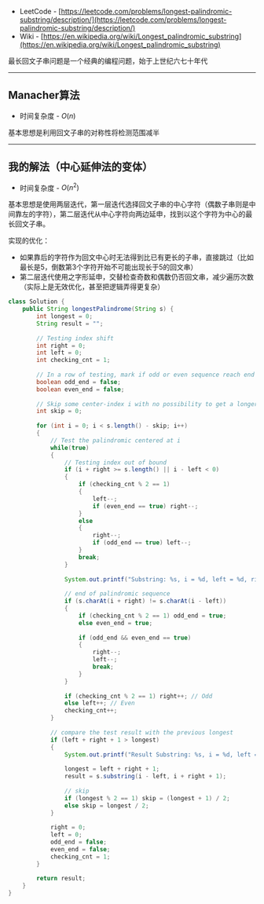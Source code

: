 + LeetCode - [https://leetcode.com/problems/longest-palindromic-substring/description/](https://leetcode.com/problems/longest-palindromic-substring/description/)
+ Wiki - [https://en.wikipedia.org/wiki/Longest_palindromic_substring](https://en.wikipedia.org/wiki/Longest_palindromic_substring)

最长回文子串问题是一个经典的编程问题，始于上世纪六七十年代

---
## Manacher算法

+ 时间复杂度 - $O(n)$

基本思想是利用回文子串的对称性将检测范围减半

---
## 我的解法（中心延伸法的变体）

+ 时间复杂度 - $O(n^2)$

基本思想是使用两层迭代，第一层迭代选择回文子串的中心字符（偶数子串则是中间靠左的字符），第二层迭代从中心字符向两边延申，找到以这个字符为中心的最长回文子串。

实现的优化：

+ 如果靠后的字符作为回文中心时无法得到比已有更长的子串，直接跳过（比如最长是5，倒数第3个字符开始不可能出现长于5的回文串）
+ 第二层迭代使用之字形延申，交替检查奇数和偶数仍否回文串，减少遍历次数（实际上是无效优化，甚至把逻辑弄得更复杂）

```java
class Solution {  
    public String longestPalindrome(String s) {  
        int longest = 0;  
        String result = "";  
  
        // Testing index shift  
        int right = 0;  
        int left = 0;  
        int checking_cnt = 1;  
  
        // In a row of testing, mark if odd or even sequence reach end  
        boolean odd_end = false;  
        boolean even_end = false;  
  
        // Skip some center-index i with no possibility to get a longer string at the end  
        int skip = 0;  
  
        for (int i = 0; i < s.length() - skip; i++)  
        {  
            // Test the palindromic centered at i  
            while(true)  
            {  
                // Testing index out of bound  
                if (i + right >= s.length() || i - left < 0)  
                {  
                    if (checking_cnt % 2 == 1)  
                    {  
                        left--;  
                        if (even_end == true) right--;  
                    }  
                    else  
                    {  
                        right--;  
                        if (odd_end == true) left--;  
                    }  
                    break;  
                }  
  
                System.out.printf("Substring: %s, i = %d, left = %d, right = %d\n", s.substring(i - left, i + right + 1), i, left, right);  
  
                // end of palindromic sequence  
                if (s.charAt(i + right) != s.charAt(i - left))  
                {  
                    if (checking_cnt % 2 == 1) odd_end = true;  
                    else even_end = true;  
  
                    if (odd_end && even_end == true)  
                    {  
                        right--;  
                        left--;  
                        break;  
                    }  
                }  
  
                if (checking_cnt % 2 == 1) right++; // Odd  
                else left++; // Even  
                checking_cnt++;  
            }  
  
            // compare the test result with the previous longest  
            if (left + right + 1 > longest)  
            {  
                System.out.printf("Result Substring: %s, i = %d, left = %d, right = %d\n", s.substring(i - left, i + right + 1), i, left, right); 
                 
                longest = left + right + 1;  
                result = s.substring(i - left, i + right + 1);  
  
                // skip  
                if (longest % 2 == 1) skip = (longest + 1) / 2;  
                else skip = longest / 2;  
            }  
  
            right = 0;  
            left = 0;  
            odd_end = false;  
            even_end = false;  
            checking_cnt = 1;  
        }  
  
        return result;  
    }  
}
```


